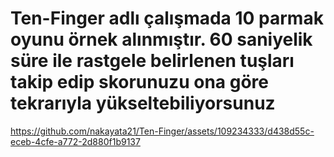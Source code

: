 # Ten-Finger adlı çalışmada 10 parmak oyunu örnek alınmıştır. 60 saniyelik süre ile rastgele belirlenen tuşları takip edip skorunuzu ona göre tekrarıyla yükseltebiliyorsunuz 




https://github.com/nakayata21/Ten-Finger/assets/109234333/d438d55c-eceb-4cfe-a772-2d880f1b9137


